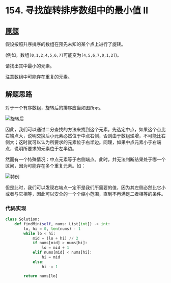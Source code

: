 # 154. 寻找旋转排序数组中的最小值 II

## [原题](https://leetcode-cn.com/problems/find-minimum-in-rotated-sorted-array-ii)

假设按照升序排序的数组在预先未知的某个点上进行了旋转。

(例如，数组`[0,1,2,4,5,6,7]`可能变为`[4,5,6,7,0,1,2]`)。

请找出其中最小的元素。

注意数组中可能存在重复的元素。

## 解题思路

对于一个有序数组，旋转后的排序应当如图所示。

![旋转后](https://assets.leetcode-cn.com/solution-static/154/1.png)

因此，我们可以通过二分查找的方法来找到这个元素。先选定中点，如果这个点比右端点大，说明交换后小元素必然位于中点右侧，否则由于数组递增，不可能比右侧大；这时就可以认为所要求的元素位于右半边。同理，如果中点元素小于右端点，说明所要求的元素位于左半边。

然而有一个特殊情况：中点元素等于右侧端点。此时，并无法判断结果处于哪一个区间，因为可能存在多个重复元素。如：

![特例](https://assets.leetcode-cn.com/solution-static/154/4.png)

但是此时，我们可以发现右端点一定不是我们所需要的值，因为其左侧必然比它小或者与它相等，因此可以安全的一个个缩小范围，直到不再满足二者相等的条件。

### 代码实现

```Python
class Solution:
    def findMin(self, nums: List[int]) -> int:
        lo, hi = 0, len(nums) - 1
        while lo < hi:
            mid = (lo + hi) // 2
            if nums[mid] > nums[hi]:
                lo = mid + 1
            elif nums[mid] < nums[hi]:
                hi = mid
            else:
                hi -= 1

        return nums[lo]
```
